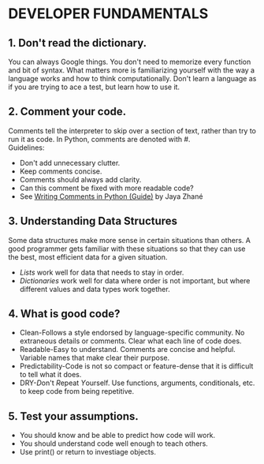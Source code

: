 # DEVELOPER FUNDAMENTALS

## 1. Don't read the dictionary.
You can always Google things. You don't need to memorize every function and bit of syntax. What matters more is familiarizing yourself with the way a language works and how to think computationally. Don't learn a language as if you are trying to ace a test, but learn how to use it.

## 2. Comment your code.
Comments tell the interpreter to skip over a section of text, rather than try to run it as code. In Python, comments are denoted with #. \
Guidelines: 
* Don't add unnecessary clutter.
* Keep comments concise.
* Comments should always add clarity.
* Can this comment be fixed with more readable code?
* See [Writing Comments in Python (Guide)](https://realpython.com/python-comments-guide/) by Jaya Zhané

## 3. Understanding Data Structures
Some data structures make more sense in certain situations than others. A good programmer gets familiar with these situations so that they can use the best, most efficient data for a given situation.
* _Lists_ work well for data that needs to stay in order.
* _Dictionaries_ work well for data where order is not important, but where different values and data types work together.

## 4. What is good code?
* Clean-Follows a style endorsed by language-specific community. No extraneous details or comments. Clear what each line of code does.
* Readable-Easy to understand. Comments are concise and helpful. Variable names that make clear their purpose.
* Predictability-Code is not so compact or feature-dense that it is difficult to tell what it does.
* DRY-*D*on't *R*epeat *Y*ourself. Use functions, arguments, conditionals, etc. to keep code from being repetitive.

## 5. Test your assumptions.
* You should know and be able to predict how code will work.
* You should understand code well enough to teach others.
* Use print() or return to investiage objects.